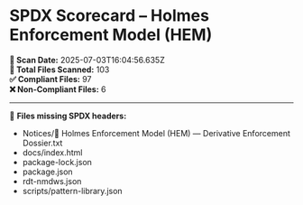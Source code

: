 # SPDX Scorecard – Holmes Enforcement Model (HEM)

**📅 Scan Date:** 2025-07-03T16:04:56.635Z  
**📂 Total Files Scanned:** 103  
**✅ Compliant Files:** 97  
**❌ Non-Compliant Files:** 6

---

🚫 **Files missing SPDX headers:**

- Notices/📄 Holmes Enforcement Model (HEM) — Derivative Enforcement Dossier.txt
- docs/index.html
- package-lock.json
- package.json
- rdt-nmdws.json
- scripts/pattern-library.json
